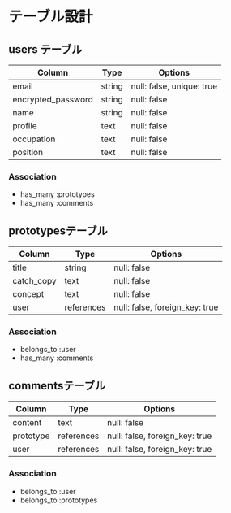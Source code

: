 
# テーブル設計

## users テーブル

| Column             | Type   | Options                  |
| ------------------ | ------ | ------------------------ |
| email              | string | null: false, unique: true|
| encrypted_password | string | null: false              |
| name               | string | null: false              |
| profile            | text   | null: false              |
| occupation         | text   | null: false              |
| position           | text   | null: false              |

### Association
- has_many :prototypes
- has_many :comments


## prototypesテーブル

| Column         | Type       | Options                        |
| -------------- | ---------- | ------------------------------ |
| title          | string     | null: false                    |
| catch_copy     | text       | null: false                    |
| concept        | text       | null: false                    |
| user           | references | null: false, foreign_key: true |

### Association
- belongs_to :user
- has_many :comments


## commentsテーブル

| Column         | Type       | Options                        |
| -------------- | ---------- | ------------------------------ |
| content        | text       | null: false                    |
| prototype      | references | null: false, foreign_key: true |
| user           | references | null: false, foreign_key: true |

### Association
- belongs_to :user
- belongs_to :prototypes

